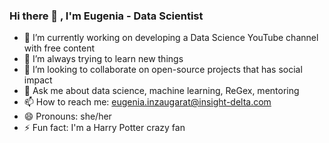 ### Hi there 👋 , I'm Eugenia - Data Scientist

- 🔭 I’m currently working on developing a Data Science YouTube channel with free content
- 🌱 I’m always trying to learn new things
- 👯 I’m looking to collaborate on open-source projects that has social impact
- 💬 Ask me about data science, machine learning, ReGex, mentoring 
- 📫 How to reach me: eugenia.inzaugarat@insight-delta.com
- 😄 Pronouns: she/her
- ⚡ Fun fact: I'm a Harry Potter crazy fan

